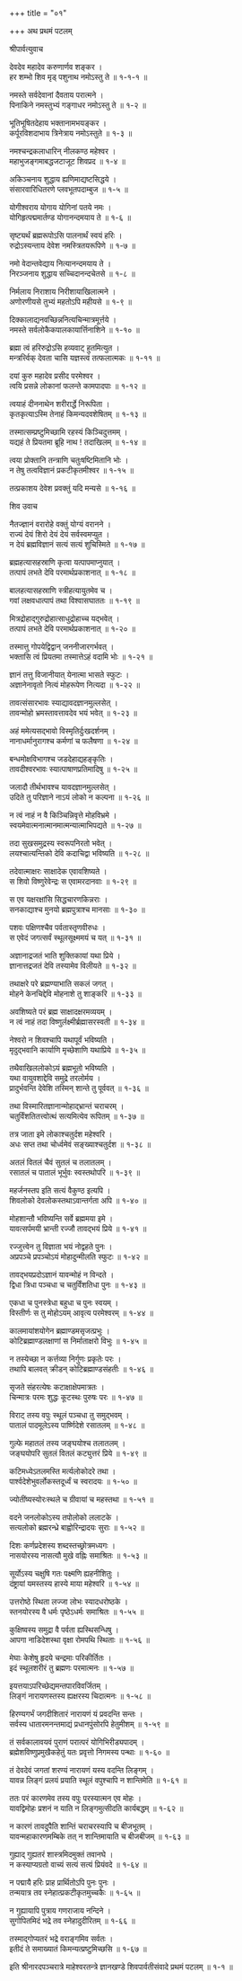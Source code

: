 +++
title = "०१"

+++
अथ प्रथमं पटलम्   
  
  
श्रीपार्वत्युवाच   
  
  
देवदेव महादेव करुणार्णव शङ्कर ।  
हर शम्भो शिव मृड् पशुनाथ नमोऽस्तु ते ॥ १-१-१ ॥  
  
नमस्ते सर्वदेवानां दैवताय परात्मने ।  
पिनाकिने नमस्तुभ्यं गङ्गाधर नमोऽस्तु ते ॥ १-२ ॥  
  
भूतिभूषितदेहाय भक्तानामभयङ्कर ।  
कर्पूरविशदाभाय त्रिनेत्राय नमोऽस्तुते ॥ १-३ ॥  
  
नमश्चन्द्रकलाधारिन् नीलकण्ठ महेश्वर ।  
महाभुजङ्गमाबद्धजटाजूट शिवप्रद ॥ १-४ ॥  
  
अकिञ्चनाय शुद्धाय ह्यणिमाद्यष्टसिद्धये ।  
संसारवारिधितरणे प्लवभूतपदाम्बुज ॥ १-५ ॥  
  
योगीश्वराय योगाय योगिनां पतये नमः ।  
योगिहृत्पद्ममार्तण्ड योगानन्दमयाय ते ॥ १-६ ॥  
  
सृष्ट्यर्थं ब्रह्मरूपोऽसि पालनार्थं स्वयं हरिः ।  
रुद्रोऽस्यन्ताय देवेश नमस्त्रितयरूपिणे ॥ १-७ ॥  
  
नमो वेदान्तवेद्याय नित्यानन्दमयाय ते ।  
निरञ्जनाय शुद्धाय सच्चिदानन्दचेतसे ॥ १-८ ॥  
  
निर्मलाय निराशाय निरीशायाखिलात्मने ।  
अणोरणीयसे तुभ्यं महतोऽपि महीयसे ॥ १-९ ॥  
  
दिक्कालाद्यनवच्छिन्ननित्यचिन्मात्रमूर्त्तये ।  
नमस्ते सर्वलोकैकपालकायार्त्तिनाशिने ॥ १-१० ॥  
  
ब्रह्मा त्वं हरिरुद्रोऽसि हव्यवाट् हुतमित्युत ।  
मन्त्रर्त्त्विक् देवता चासि यज्ञस्त्वं तत्फलात्मकः ॥ १-११ ॥  
  
दयां कुरु महादेव प्रसीद परमेश्वर ।  
त्वयि प्रसन्ने लोकानां फलन्ते कामपादपाः ॥ १-१२ ॥  
  
त्वयाहं दीननाथेन शरीरार्द्धे निरूपिता ।  
कृतकृत्याऽस्मि तेनाहं किमन्यदवशेषितम् ॥ १-१३ ॥  
  
तस्मात्सम्प्रष्टुमिच्छामि रहस्यं किञ्चिदुत्तमम् ।  
यद्यहं ते प्रियतमा ब्रूहि नाथ ! तदाखिलम् ॥ १-१४ ॥  
  
त्वया प्रोक्तानि तन्त्राणि चतुःषष्टिमितानि भोः ।  
न तेषु तत्वविज्ञानं प्रकटीकृतमीश्वर ॥ १-१५ ॥  
  
तत्प्रकाशय देवेश प्रवक्तुं यदि मन्यसे ॥ १-१६ ॥  
  
  
शिव उवाच   
  
  
नैतज्ज्ञानं वरारोहे वक्तुं योग्यं वरानने ।  
राज्यं देयं शिरो देयं देयं सर्वस्वमप्युत ।  
न देयं ब्रह्मविज्ञानं सत्यं सत्यं शुचिस्मिते ॥ १-१७ ॥  
  
ब्रह्महत्यासहस्राणि कृत्वा यत्पापमाप्नुयात् ।  
तत्पापं लभते देवि परमार्थप्रकाशनात् ॥ १-१८ ॥  
  
बालहत्यासहस्राणि स्त्रीहत्यायुतमेव च ।  
गवां लक्षवधात्पापं तथा विश्वासघाततः ॥ १-१९ ॥  
  
मित्रद्रोहाद्गुरुद्रोहात्साधुद्रोहाच्च यद्भवेत् ।  
तत्पापं लभते देवि परमार्थप्रकाशनात् ॥ १-२० ॥  
  
तस्मात्तु गोपयेद्विद्वान् जननीजारगर्भवत् ।  
भक्तासि त्वं प्रियतमा तस्मात्तेऽहं वदामि भोः ॥ १-२१ ॥  
  
ज्ञानं तत्तु विजानीयात् येनात्मा भासते स्फुटः ।  
अज्ञानेनावृतो नित्यं मोहरूपेण नित्यदा ॥ १-२२ ॥  
  
तावत्संसारभावः स्याद्यावदज्ञानमुल्लसेत् ।  
तावन्मोहो भ्रमस्तावत्तावदेव भयं भवेत् ॥ १-२३ ॥  
  
अहं ममेत्यसद्भावो विस्मृतिर्दुःखदर्शनम् ।  
नानाधर्मानुरागश्च कर्मणां च फलैषणा ॥ १-२४ ॥  
  
बन्धमोक्षविभागश्च जडदेहाद्यहङ्कृतिः ।  
तावदीश्वरभावः स्यात्पाषाणप्रतिमादिषु ॥ १-२५ ॥  
  
जलादौ तीर्थभावश्च यावदज्ञानमुल्लसेत् ।  
उदिते तु परिज्ञाने नाऽयं लोको न कल्पना ॥ १-२६ ॥  
  
न त्वं नाहं न वै किञ्चिन्निवृत्ते मोहविभ्रमे ।  
स्वयमेवात्मनात्मानमात्मन्यात्माभिपद्यते ॥ १-२७ ॥  
  
तदा सुखसमुद्रस्य स्वरूपनिरतो भवेत् ।  
लयश्चात्यन्तिको देवि कदाचिद्वा भविष्यति ॥ १-२८ ॥  
  
तदेवात्माक्षरः साक्षादेक एवावशिष्यते ।  
स शिवो विष्णुरेवेन्द्रः स एवामरदानवाः ॥ १-२९ ॥  
  
स एव यक्षरक्षांसि सिद्धचारणकिन्नराः ।  
सनकाद्याश्च मुनयो ब्रह्मपुत्राश्च मानसाः ॥ १-३० ॥  
  
पशवः पक्षिणश्चैव पर्वतास्तृणवीरुधः ।  
स एवेदं जगत्सर्वं स्थूलसूक्ष्ममयं च यत् ॥ १-३१ ॥  
  
अज्ञानाद्रजतं भाति शुक्तिकायां यथा प्रिये ।  
ज्ञानात्तद्रजतं देवि तस्यामेव विलीयते ॥ १-३२ ॥  
  
तथाक्षरे परे ब्रह्मण्याभाति सकलं जगत् ।  
मोहने केनचिद्देवि मोहनाशे तु शाङ्करि ॥ १-३३ ॥  
  
अवशिष्यते परं ब्रह्म साक्षादक्षरमव्ययम् ।  
न त्वं नाहं तदा विष्णुर्लक्ष्मीर्ब्रह्मासरस्वती ॥ १-३४ ॥  
  
नेश्वरो न शिवश्चापि यथापूर्वं भविष्यति ।  
मृदुद्भवानि कार्याणि मृच्छेशाणि यथाप्रिये ॥ १-३५ ॥  
  
तथैवाखिललोकोऽयं ब्रह्मभूतो भविष्यति ।  
यथा वायुवशाद्देवि समुद्रे तरलोर्मय ।  
प्रादुर्भवन्ति देवेशि तस्मिन् शान्ते तु पूर्ववत् ॥ १-३६ ॥  
  
तथा विस्मारितज्ञानान्मोहाद्भ्रान्तं चराचरम् ।  
चतुर्विंशतितत्त्वोत्थं सत्यमित्येव रूपितम् ॥ १-३७ ॥  
  
तत्र जाता इमे लोकाश्चतुर्दश महेश्वरि ।  
अधः सप्त तथा चोर्ध्वमेवं सङ्ख्याश्चतुर्दश ॥ १-३८ ॥  
  
अतलं वितलं चैवं सुतलं च तलातलम् ।  
रसातलं च पातालं भूर्भुवः स्वस्तथोपरि ॥ १-३९ ॥  
  
महर्जनस्तप इति सत्यं वैकुण्ठ इत्यपि ।  
शिवलोको देवलोकस्तथाऽवान्तर्गता अपि ॥ १-४० ॥  
  
मोहशान्तौ भविष्यन्ति सर्वे ब्रह्ममया इमे ।  
यावत्सर्पमयी भ्रान्ती रज्जौ तावद्भयं प्रिये ॥ १-४१ ॥  
  
रज्जुत्त्वेन तु विज्ञाता भयं नोद्वहते पुनः ।  
अप्रपञ्चे प्रपञ्चोऽयं मोहादुन्मीलति स्फुटः ॥ १-४२ ॥  
  
तावद्भयप्रदोऽज्ञानं यावन्मोहं न विन्दते ।  
द्विधा त्रिधा पञ्चधा च चतुर्विंशतिधा पुनः ॥ १-४३ ॥  
  
एकधा च पुनस्त्रेधा बहुधा च पुनः स्वयम् ।  
विस्तीर्णः स तु मोहोऽयम् आवृत्य परमेश्वरम् ॥ १-४४ ॥  
  
कालमायांशयोगेन ब्रह्माण्डमसृजत्प्रभुः ।  
कोटिब्रह्माण्डलक्षाणां स निर्माताक्षरो विभुः ॥ १-४५ ॥  
  
न तस्येच्छा न कर्त्तव्या निर्गुणः प्रकृतेः परः ।  
तथापि बालवत् क्रीडन् कोटिब्रह्माण्डसंहतीः ॥ १-४६ ॥  
  
सृजते संहरत्येषः कटाक्षाक्षेपमात्रतः ।  
चिन्मात्रः परमः शुद्धः कूटस्थः पुरुषः परः ॥ १-४७ ॥  
  
विराट् तस्य वपुः स्थूलं पञ्चधा तु समुद्भवम् ।  
पातालं पादमूलेऽस्य पार्ष्णिदेशे रसातलम् ॥ १-४८ ॥  
  
गुल्फे महातलं तस्य जङ्घयोश्च तलातलम् ।  
जङ्घयोपरि सुतलं वितलं कट्युत्तरं प्रिये ॥ १-४९ ॥  
  
कटिमध्येऽतलमस्ति मर्त्यलोकोदरे तथा ।  
पार्श्वदेशेभुवर्लोकस्तदूर्ध्वं च स्वरादयः ॥ १-५० ॥  
  
ज्योतींष्यस्योरःस्थले च ग्रीवायां च महस्तथा ॥ १-५१ ॥  
  
वदने जनलोकोऽस्य तपोलोको ललाटके ।  
सत्यलोको ब्रह्मरन्ध्रे बाह्वोरिन्द्रादयः सुराः ॥ १-५२ ॥  
  
दिशः कर्णप्रदेशस्य शब्दस्तच्छ्रोत्रमध्यगः ।  
नासयोरस्य नासत्यौ मुखे वह्निः समाश्रितः ॥ १-५३ ॥  
  
सूर्योऽस्य चक्षुषि गतः पक्ष्मणि ह्यहनीशितुः ।  
दंष्ट्रायां यमस्तस्य हास्ये माया महेश्वरि ॥ १-५४ ॥  
  
उत्तरोष्ठे स्थिता लज्जा लोभः स्यादधरोष्ठके ।   
स्तनयोरस्य वै धर्मः पृष्ठेऽधर्मः समाश्रितः ॥ १-५५ ॥  
  
कुक्षिष्वस्य समुद्रा वै पर्वता ह्यस्थिसन्धिषु ।  
आपगा नाडिदेशस्था वृक्षा रोमपथि स्थिताः ॥ १-५६ ॥  
  
मेघाः केशेषु हृदये चन्द्रमाः परिकीर्तितः ।  
इदं स्थूलशरीरं तु ब्रह्मणः परमात्मनः ॥ १-५७ ॥  
  
इयत्तयाऽपरिच्छेद्यमन्तपारविवर्जितम् ।  
लिङ्गं नारायणस्तस्य ह्यक्षरस्य चिदात्मनः ॥ १-५८ ॥  
  
हिरण्यगर्भं जगदीशितारं नारायणं यं प्रवदन्ति सन्तः ।  
सर्वस्य धातारमनन्तमाद्यं प्रधानपुंसोरपि हेतुमीशम् ॥ १-५९ ॥  
  
तं सर्वकालावयवं पुराणं परात्परं योगिभिरीड्यपादम् ।  
ब्रह्मेशविष्णुप्रमुखैकहेतुं यतः प्रवृत्तो निगमस्य पन्थाः ॥ १-६० ॥  
  
तं देवदेवं जगतां शरण्यं नारायणं यस्य वदन्ति लिङ्गम् ।  
यावन्न लिङ्गं प्रलयं प्रयाति स्थूलं वपुश्चापि न शान्तिमेति ॥ १-६१ ॥  
  
ततः परं कारणमेव तस्य वपुः परस्यात्मन एव मोहः ।  
यावद्विमोहः प्रशनं न याति न लिङ्गमुत्सीदति कार्यबद्धम् ॥ १-६२ ॥  
  
न कारणं तावदुपैति शान्तिं चराचरस्यापि च बीजभूतम् ।  
यावन्महाकारणमम्बिके तत् न शान्तिमायाति च बीजबीजम् ॥ १-६३ ॥  
  
गुह्याद् गुह्यतरं शास्त्रमिदमुक्तं तवानघे ।  
न कस्याप्यग्रतो वाच्यं सत्यं सत्यं प्रियंवदे ॥ १-६४ ॥  
  
न पद्मायै हरिः प्राह प्रार्थितोऽपि पुनः पुनः ।  
तन्मयात्र तव स्नेहात्प्रकटीकृतमुच्चकैः ॥ १-६५ ॥  
  
न गुह्यायापि पुत्राय गणराजाय नन्दिने ।  
सुगोपितमिदं भद्रे तव स्नेहादुदीरितम् ॥ १-६६ ॥  
  
तस्माद्गोप्यतरं भद्रे वराङ्गमिव सर्वतः ।  
इतीदं ते समाख्यातं किमन्यत्प्रष्टुमिच्छसि ॥ १-६७ ॥  
  
  
इति श्रीनारदपञ्चरात्रे माहेश्वरतन्त्रे ज्ञानखण्डे शिवपार्वतीसंवादे प्रथमं पटलम् ॥ १-१ ॥  
  
  
  
  